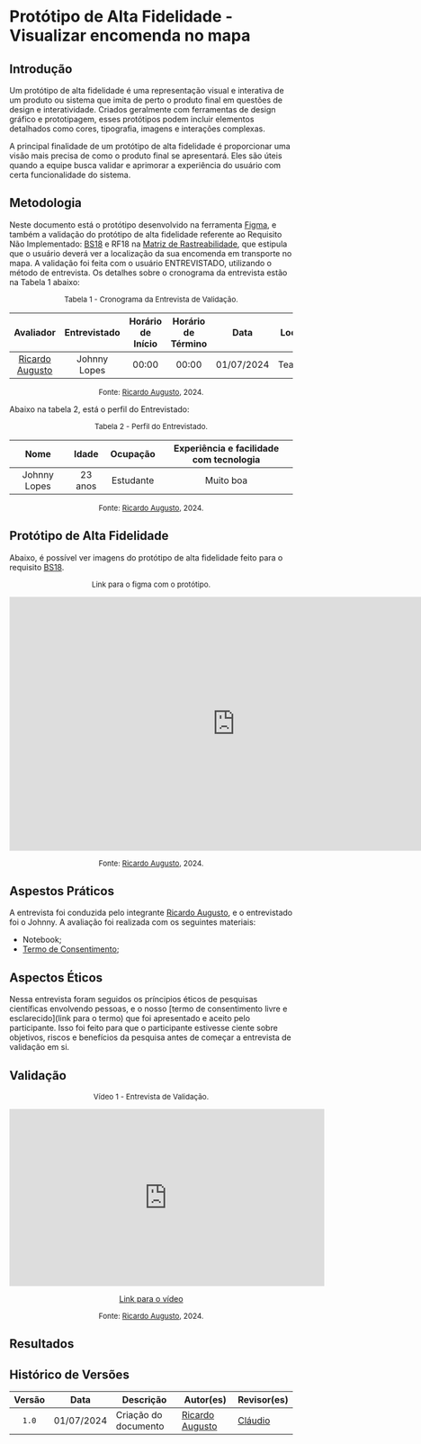 # Protótipo de Alta Fidelidade - Visualizar encomenda no mapa

## Introdução

Um protótipo de alta fidelidade é uma representação visual e interativa de um produto ou sistema que imita de perto o produto final em questões de design e interatividade. Criados geralmente com ferramentas de design gráfico e prototipagem, esses protótipos podem incluir elementos detalhados como cores, tipografia, imagens e interações complexas.

A principal finalidade de um protótipo de alta fidelidade é proporcionar uma visão mais precisa de como o produto final se apresentará. Eles são úteis quando a equipe busca validar e aprimorar a experiência do usuário com certa funcionalidade do sistema.

## Metodologia

Neste documento está o protótipo desenvolvido na ferramenta [Figma](https://www.figma.com), e também a validação do protótipo de alta fidelidade referente ao  Requisito Não Implementado: [BS18](https://requisitos-de-software.github.io/2024.1-Correios/elicitacao/tecnicas/brainstorming/#antes-da-refatoração) e RF18 na [Matriz de Rastreabilidade](https://requisitos-de-software.github.io/2024.1-Correios/pos-rastreabilidade/matriz/#requisitos-funcionais), que estipula que o usuário deverá ver a localização da sua encomenda em transporte no mapa. A validação foi feita com o usuário ENTREVISTADO, utilizando o método de entrevista. Os detalhes sobre o cronograma da entrevista estão na Tabela 1 abaixo:

<font size="2"><p style="text-align: center">Tabela 1 - Cronograma da Entrevista de Validação.</p></font>

<center>

|Avaliador|Entrevistado| Horário de Início| Horário de Término| Data| Local|
|:---:|:----:|:----:|:----:|:----:|:-----:|
|[Ricardo Augusto][RicardoGH]| Johnny Lopes | 00:00|00:00| 01/07/2024| Teams|

</center>

<font size="2"><p style="text-align: center">Fonte: [Ricardo Augusto][RicardoGH], 2024.</p></font>

Abaixo na tabela 2, está o perfil do Entrevistado:

<font size="2"><p style="text-align: center">Tabela 2 - Perfil do Entrevistado.</p></font>

<center>

|Nome| Idade| Ocupação| Experiência e facilidade com tecnologia|
|:---:|:----:|:----:|:----:|
| Johnny Lopes | 23 anos | Estudante | Muito boa |

</center>

<font size="2"><p style="text-align: center">Fonte: [Ricardo Augusto][RicardoGH], 2024.</p></font>
 

## Protótipo de Alta Fidelidade

Abaixo, é possível ver imagens do protótipo de alta fidelidade feito para o requisito [BS18](https://requisitos-de-software.github.io/2024.1-Correios/elicitacao/tecnicas/brainstorming/#antes-da-refatoração).

<font size="2"><p style="text-align: center">Link para o figma com o protótipo.</p></font>

<center>

<iframe style="border: 1px solid rgba(0, 0, 0, 0.1);" width="800" height="450" src="https://www.figma.com/embed?embed_host=share&url=https%3A%2F%2Fwww.figma.com%2Fdesign%2FVnsUpPXWmPtbFsGCS8cypB%2FUntitled%3Fnode-id%3D0-1%26t%3Dj3KCfMHhNtOr95pw-1" allowfullscreen></iframe>

</center>

<font size="2"><p style="text-align: center">Fonte: [Ricardo Augusto][RicardoGH], 2024.</p></font>

## Aspestos Práticos

A entrevista foi conduzida pelo integrante [Ricardo Augusto][RicardoGH], e o entrevistado foi o Johnny. A avaliação foi realizada com os seguintes materiais:

- Notebook;
- [Termo de Consentimento](../assets/Termo_de_consentimento-imagem&voz.pdf);


## Aspectos Éticos

Nessa entrevista foram seguidos os príncipios éticos de pesquisas científicas envolvendo pessoas, e o nosso [termo de consentimento livre e esclarecido](link para o termo) que foi apresentado e aceito pelo participante. Isso foi feito para que o participante estivesse ciente sobre objetivos, riscos e benefícios da pesquisa antes de começar a entrevista de validação em si.


## Validação

<font size="2"><p style="text-align: center">Vídeo 1 - Entrevista de Validação.</p></font>

<center>


<iframe width="560" height="315" src="https://www.youtube.com/embed" title="Apresentação 7 Interação Humano Computador 2024.1 - Grupo 3" frameborder="0" allow="accelerometer; autoplay; clipboard-write; encrypted-media; gyroscope; picture-in-picture; web-share" referrerpolicy="strict-origin-when-cross-origin" allowfullscreen></iframe>


<p style="text-align: center">
    <a href="link"> Link para o vídeo </a>
</p>

</center>

<font size="2"><p style="text-align: center">Fonte: [Ricardo Augusto][RicardoGH], 2024.</p></font>


## Resultados


## Histórico de Versões

| Versão | Data | Descrição | Autor(es) | Revisor(es) |
| :----: | :--: | --------- | ----------- | ------ |
| `1.0`  | 01/07/2024 | Criação do documento | [Ricardo Augusto][RicardoGH] | [Cláudio][ClaudioGH] |

[ClaudioGH]: https://github.com/claudiohsc
[DaniloGH]: https://github.com/Danilo-Carvalho-Antunes
[EliasGH]: https://github.com/EliasOliver21
[GabrielBGH]: https://github.com/Bertolazi
[GabrielFGH]: https://github.com/MMcLovin
[PabloGH]: https://github.com/pabloheika
[RicardoGH]: https://www.github.com/avmricardo
